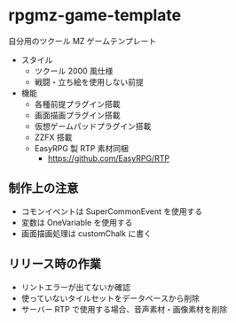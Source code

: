 # rpgmz-game-template

自分用のツクール MZ ゲームテンプレート

- スタイル
  - ツクール 2000 風仕様
  - 戦闘・立ち絵を使用しない前提
- 機能
  - 各種前提プラグイン搭載
  - 画面描画プラグイン搭載
  - 仮想ゲームパッドプラグイン搭載
  - ZZFX 搭載
  - EasyRPG 製 RTP 素材同梱
    - https://github.com/EasyRPG/RTP

## 制作上の注意

- コモンイベントは SuperCommonEvent を使用する
- 変数は OneVariable を使用する
- 画面描画処理は customChalk に書く

## リリース時の作業

- リントエラーが出てないか確認
- 使っていないタイルセットをデータベースから削除
- サーバー RTP で使用する場合、音声素材・画像素材を削除
